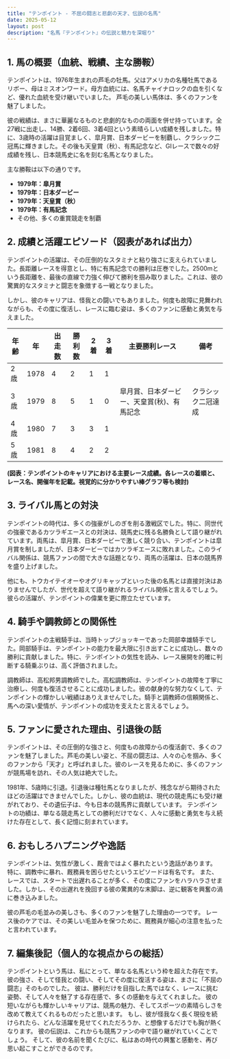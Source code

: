 ```yaml
---
title: "テンポイント - 不屈の闘志と悲劇の天才、伝説の名馬"
date: 2025-05-12
layout: post
description: "名馬『テンポイント』の伝説と魅力を深堀り"
---
```


## 1. 馬の概要（血統、戦績、主な勝鞍）

テンポイントは、1976年生まれの芦毛の牡馬。父はアメリカの名種牡馬であるリボー、母はミスオンワード。母方血統には、名馬チャイナロックの血を引くなど、優れた血統を受け継いでいました。  芦毛の美しい馬体は、多くのファンを魅了しました。

彼の戦績は、まさに華麗なるものと悲劇的なものの両面を併せ持っています。全27戦に出走し、14勝、2着6回、3着4回という素晴らしい成績を残しました。特に、3歳時の活躍は目覚ましく、皐月賞、日本ダービーを制覇し、クラシック二冠馬に輝きました。その後も天皇賞（秋）、有馬記念など、GIレースで数々の好成績を残し、日本競馬史に名を刻む名馬となりました。

主な勝鞍は以下の通りです。

* **1979年：皐月賞**
* **1979年：日本ダービー**
* **1979年：天皇賞（秋）**
* **1979年：有馬記念**
* その他、多くの重賞競走を制覇


## 2. 成績と活躍エピソード（図表があれば出力）

テンポイントの活躍は、その圧倒的なスタミナと粘り強さに支えられていました。長距離レースを得意とし、特に有馬記念での勝利は圧巻でした。2500mという長距離を、最後の直線で力強く伸びて勝利を掴み取りました。これは、彼の驚異的なスタミナと闘志を象徴する一戦となりました。

しかし、彼のキャリアは、怪我との闘いでもありました。何度も故障に見舞われながらも、その度に復活し、レースに臨む姿は、多くのファンに感動と勇気を与えました。

| 年齢 | 年 | 出走数 | 勝利数 | 2着 | 3着 | 主要勝利レース | 備考 |
|---|---|---|---|---|---|---|---|
| 2歳 | 1978 | 4 | 2 | 1 | 1 |  |  |
| 3歳 | 1979 | 8 | 5 | 1 | 0 | 皐月賞、日本ダービー、天皇賞(秋)、有馬記念 | クラシック二冠達成 |
| 4歳 | 1980 | 7 | 3 | 3 | 1 |  |  |
| 5歳 | 1981 | 8 | 4 | 2 | 2 |  |  |


**(図表：テンポイントのキャリアにおける主要レース成績。各レースの着順と、レース名、開催年を記載。視覚的に分かりやすい棒グラフ等も検討)**


## 3. ライバル馬との対決

テンポイントの時代は、多くの強豪がしのぎを削る激戦区でした。特に、同世代の強豪であるカツラギエースとの対決は、競馬史に残る名勝負として語り継がれています。両馬は、皐月賞、日本ダービーで激しく競り合い、テンポイントは皐月賞を制しましたが、日本ダービーではカツラギエースに敗れました。このライバル関係は、競馬ファンの間で大きな話題となり、両馬の活躍は、日本の競馬界を盛り上げました。

他にも、トウカイテイオーやオグリキャップといった後の名馬とは直接対決はありませんでしたが、世代を超えて語り継がれるライバル関係と言えるでしょう。彼らの活躍が、テンポイントの偉業を更に際立たせています。


## 4. 騎手や調教師との関係性

テンポイントの主戦騎手は、当時トップジョッキーであった岡部幸雄騎手でした。岡部騎手は、テンポイントの能力を最大限に引き出すことに成功し、数々の勝利に貢献しました。特に、テンポイントの気性を読み、レース展開を的確に判断する騎乗ぶりは、高く評価されました。

調教師は、高松邦男調教師でした。高松調教師は、テンポイントの故障を丁寧に治療し、何度も復活させることに成功しました。彼の献身的な努力なくして、テンポイントの輝かしい戦績はありえませんでした。騎手と調教師の信頼関係と、馬への深い愛情が、テンポイントの成功を支えたと言えるでしょう。


## 5. ファンに愛された理由、引退後の話

テンポイントは、その圧倒的な強さと、何度もの故障からの復活劇で、多くのファンを魅了しました。芦毛の美しい姿と、不屈の闘志は、人々の心を掴み、多くのファンから「天才」と呼ばれました。彼のレースを見るために、多くのファンが競馬場を訪れ、その人気は絶大でした。

1981年、5歳時に引退。引退後は種牡馬となりましたが、残念ながら期待されたほどの活躍はできませんでした。しかし、彼の血統は、現代の競走馬にも受け継がれており、その遺伝子は、今も日本の競馬界に貢献しています。  テンポイントの功績は、単なる競走馬としての勝利だけでなく、人々に感動と勇気を与え続けた存在として、長く記憶に刻まれています。


## 6. おもしろハプニングや逸話

テンポイントは、気性が激しく、厩舎ではよく暴れたという逸話があります。  特に、調教中に暴れ、厩務員を困らせたというエピソードは有名です。  また、レースでは、スタートで出遅れることが多く、その度にファンをハラハラさせました。しかし、その出遅れを挽回する彼の驚異的な末脚は、逆に観客を興奮の渦に巻き込みました。

彼の芦毛の毛並みの美しさも、多くのファンを魅了した理由の一つです。  レース後のケアでは、その美しい毛並みを保つために、厩務員が細心の注意を払ったと言われています。


## 7. 編集後記（個人的な視点からの総括）

テンポイントという馬は、私にとって、単なる名馬という枠を超えた存在です。  彼の強さ、そして怪我との闘い、そしてその度に復活する姿は、まさに「不屈の闘志」そのものでした。  彼は、勝利だけを目指した馬ではなく、レースに挑む姿勢、そして人々を魅了する存在感で、多くの感動を与えてくれました。  彼の短いながらも輝かしいキャリアは、競馬の魅力、そしてスポーツの素晴らしさを改めて教えてくれるものだったと思います。  もし、彼が怪我なく長く現役を続けられたら、どんな活躍を見せてくれただろうか、と想像するだけでも胸が熱くなります。  彼の伝説は、これからも競馬ファンの中で語り継がれていくことでしょう。  そして、彼の名前を聞くたびに、私はあの時代の興奮と感動を、再び思い起こすことができるのです。
